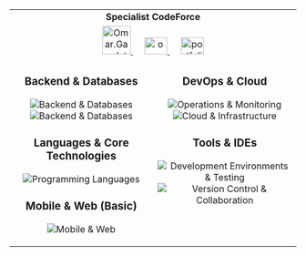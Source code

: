 <p align="center">
  <table width="100%" align="center" border="0">
    <tr>
      <td align="center" colspan="2" style="font-weight:bold;">
         Specialist CodeForce
      </td>
    </tr>
    <tr>
      <td align="center" colspan="2">
        <a href="https://codeforces.com/profile/Omar.Gawdat" target="blank" style="margin: 0 10px;">
          <img src="https://raw.githubusercontent.com/rahuldkjain/github-profile-readme-generator/master/src/images/icons/Social/codeforces.svg" alt="Omar.Gawdat" height="50" width="50" />
        </a>
        <a href="https://www.linkedin.com/in/omar-gawdat-2635b51b0" target="blank" style="margin: 0 10px;">
          <img src="https://raw.githubusercontent.com/rahuldkjain/github-profile-readme-generator/master/src/images/icons/Social/linked-in-alt.svg" alt="omar-gawdat" height="30" width="40" />
        </a>
        <a href="https://omargawdat.github.io" target="blank" style="margin: 0 10px;">
          <img src="https://raw.githubusercontent.com/rahuldkjain/github-profile-readme-generator/master/src/images/icons/Social/dribbble.svg" alt="portfolio" height="30" width="40" />
        </a>
      </td>
    </tr>
    <tr>
      <td width="50%" valign="top">
        <h3 align="center">Backend & Databases</h3>
        <p align="center">
          <img src="https://skillicons.dev/icons?i=django,flask,fastapi,spring" alt="Backend & Databases" />
          <br>
          <img src="https://skillicons.dev/icons?i=mysql,postgres" alt="Backend & Databases" />
        </p> 
        <h3 align="center">Languages & Core Technologies</h3>
        <p align="center">
          <img src="https://skillicons.dev/icons?i=python,java,cpp,bash,dart" alt="Programming Languages" />
        </p>
        <h3 align="center">Mobile & Web (Basic)</h3>
        <p align="center">
          <img src="https://skillicons.dev/icons?i=flutter,androidstudio,html,css,js" alt="Mobile & Web" />
        </p>
      </td>
      <td width="50%" valign="top">
        <h3 align="center">DevOps & Cloud</h3>
        <p align="center">
          <img src="https://skillicons.dev/icons?i=nginx,linux,githubactions,sentry" alt="Operations & Monitoring" />
          <br>
          <img src="https://skillicons.dev/icons?i=aws,docker,terraform" alt="Cloud & Infrastructure" />
        </p>
        <h3 align="center">Tools & IDEs</h3>
        <p align="center">
          <img src="https://skillicons.dev/icons?i=vscode,pycharm,postman,vim" alt="Development Environments & Testing" />
          <br>
          <img src="https://skillicons.dev/icons?i=git,github,notion" alt="Version Control & Collaboration" />
        </p>
      </td>
    </tr>
  </table>
</p>
